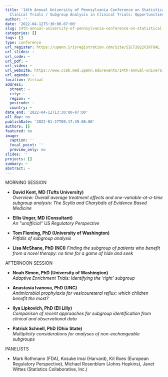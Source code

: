 ```yaml
---
title: '14th Annual University of Pennsylvania Conference on Statistical Issues in
  Clinical Trials / Subgroup Analysis in Clinical Trials: Opportunities and Challenges'
author: ''
date: '2022-04-12T5:30:00-07:00'
slug: 14th-annual-university-of-pennsylvania-conference-on-statistical-issues-in-clinical-trials-subgroup-analysis-in-clinical-trials-opportunities-and-challenges
categories: []
tags: []
type: conference
url_register: https://upenn.irisregistration.com/Site/SICT2022VIRTUAL
url_slides: ~
url_code: ~
url_pdf: ~
url_video: ~
url_website: https://www.cceb.med.upenn.edu/events/14th-annual-university-pennsylvania-conference-statistical-issues-clinical-trials-subgroup
url_agenda: ~
location: Virtual
address:
  street: ~
  city: ~
  region: ~
  postcode: ~
  country: ~
date_end: '2022-04-12T13:30:00-07:00'
all_day: no
publishDate: '2022-01-27T09:17:39-08:00'
authors: []
featured: no
image:
  caption: ''
  focal_point: ''
  preview_only: no
slides: ''
projects: []
summary: ~
abstract: ~
---
```


<!--more-->
MORNING SESSION   
- **David Kent, MD (Tufts University)**    
*Overview: Overall average treatment effects and one-variable-at-a-time subgroup analysis:
The Scylla and Charybdis of Evidence Based Medicine*  
 
- **Ellis Unger, MD (Consultant)**  
*An "unofficial" US Regulatory Perspective*  
 
- **Tom Fleming, PhD (University of Washington)**  
*Pitfalls of subgroup analysis*  
 
- **Lisa McShane, PhD (NCI)** 
*Finding the subgroup of patients who benefit from a novel therapy: no time for a game of
hide and seek*
 
AFTERNOON SESSION  
- **Noah Simon, PhD (University of Washington)**  
*Adaptive Enrichment Trials: Identifying the 'right' subgroup*
 
- **Anastasia Ivanova, PhD (UNC)**  
*Antimicrobial prophylaxis for vesicoureteral reflux: which children benefit the most?*
 
- **Ilya Lipkovich, PhD (Eli Lilly)**  
*Comparison of recent approaches for subgroup identification from clinical and observational data*
 
- **Patrick Schnell, PhD (Ohio State)**  
*Multiplicity considerations for analyses of non-exchangeable subgroups*
 
PANELISTS  
- Mark Rothmann (FDA), Kosuke Imai (Harvard), Kit Roes (European Regulatory Perspective), Michael Rosenblum (Johns Hopkins), Janet Wittes (Statistics Collaborative, Inc.)  
